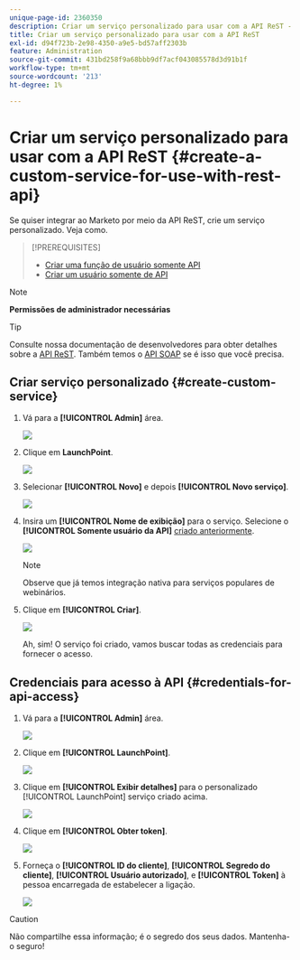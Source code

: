 ```yaml
---
unique-page-id: 2360350
description: Criar um serviço personalizado para usar com a API ReST - Documentação do Marketo - Documentação do produto
title: Criar um serviço personalizado para usar com a API ReST
exl-id: d94f723b-2e98-4350-a9e5-bd57aff2303b
feature: Administration
source-git-commit: 431bd258f9a68bbb9df7acf043085578d3d91b1f
workflow-type: tm+mt
source-wordcount: '213'
ht-degree: 1%

---
```


# Criar um serviço personalizado para usar com a API ReST {#create-a-custom-service-for-use-with-rest-api}

Se quiser integrar ao Marketo por meio da API ReST, crie um serviço personalizado. Veja como.

>[!PREREQUISITES]
>
>* [Criar uma função de usuário somente API](/help/marketo/product-docs/administration/users-and-roles/create-an-api-only-user-role.md)
>* [Criar um usuário somente de API](/help/marketo/product-docs/administration/users-and-roles/create-an-api-only-user.md)
>

>[!NOTE]
>
>**Permissões de administrador necessárias**

>[!TIP]
>
>Consulte nossa documentação de desenvolvedores para obter detalhes sobre a [API ReST](https://developers.marketo.com/documentation/rest/). Também temos o [API SOAP](https://developers.marketo.com/documentation/soap/) se é isso que você precisa.

## Criar serviço personalizado {#create-custom-service}

1. Vá para a **[!UICONTROL Admin]** área.

   ![](assets/create-a-custom-service-for-use-with-rest-api-1.png)

1. Clique em **LaunchPoint**.

   ![](assets/create-a-custom-service-for-use-with-rest-api-2.png)

1. Selecionar **[!UICONTROL Novo]** e depois **[!UICONTROL Novo serviço]**.

   ![](assets/create-a-custom-service-for-use-with-rest-api-3.png)

1. Insira um **[!UICONTROL Nome de exibição]** para o serviço. Selecione o **[!UICONTROL Somente usuário da API]** [criado anteriormente](/help/marketo/product-docs/administration/users-and-roles/create-an-api-only-user.md).

   ![](assets/create-a-custom-service-for-use-with-rest-api-4.png)

   >[!NOTE]
   >
   >Observe que já temos integração nativa para serviços populares de webinários.

1. Clique em **[!UICONTROL Criar]**.

   ![](assets/create-a-custom-service-for-use-with-rest-api-5.png)

   Ah, sim! O serviço foi criado, vamos buscar todas as credenciais para fornecer o acesso.

## Credenciais para acesso à API {#credentials-for-api-access}

1. Vá para a **[!UICONTROL Admin]** área.

   ![](assets/create-a-custom-service-for-use-with-rest-api-6.png)

1. Clique em **[!UICONTROL LaunchPoint]**.

   ![](assets/create-a-custom-service-for-use-with-rest-api-7.png)

1. Clique em **[!UICONTROL Exibir detalhes]** para o personalizado [!UICONTROL LaunchPoint] serviço criado acima.

   ![](assets/create-a-custom-service-for-use-with-rest-api-8.png)

1. Clique em **[!UICONTROL Obter token]**.

   ![](assets/create-a-custom-service-for-use-with-rest-api-9.png)

1. Forneça o **[!UICONTROL ID do cliente]**, **[!UICONTROL Segredo do cliente]**, **[!UICONTROL Usuário autorizado]**, e **[!UICONTROL Token]** à pessoa encarregada de estabelecer a ligação.

   ![](assets/create-a-custom-service-for-use-with-rest-api-10.png)

>[!CAUTION]
>
>Não compartilhe essa informação; é o segredo dos seus dados. Mantenha-o seguro!
